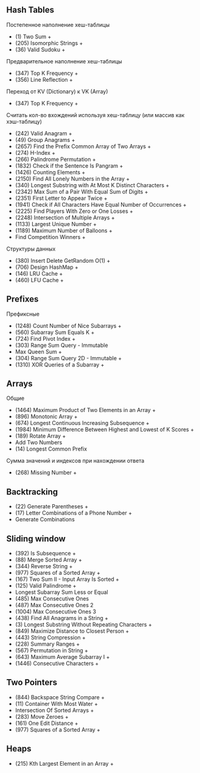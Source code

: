 ## Hash Tables

Постепенное наполнение хеш-таблицы
- (1) Two Sum +
- (205) Isomorphic Strings +
- (36) Valid Sudoku +

Предварительное наполнение хеш-таблицы
- (347) Top K Frequency +
- (356) Line Reflection +

Переход от KV (Dictionary) к VK (Array)
- (347) Top K Frequency +

Считать кол-во вхождений используя хеш-таблицу (или массив как хэш-таблицу)
- (242) Valid Anagram +
- (49) Group Anagrams +
- (2657) Find the Prefix Common Array of Two Arrays +
- (274) H-Index +
- (266) Palindrome Permutation +
- (1832) Check if the Sentence Is Pangram +
- (1426) Counting Elements +
- (2150) Find All Lonely Numbers in the Array +
- (340) Longest Substring with At Most K Distinct Characters +
- (2342) Max Sum of a Pair With Equal Sum of Digits +
- (2351) First Letter to Appear Twice +
- (1941) Check if All Characters Have Equal Number of Occurrences +
- (2225) Find Players With Zero or One Losses +
- (2248) Intersection of Multiple Arrays +
- (1133) Largest Unique Number +
- (1189) Maximum Number of Balloons +
- Find Competition Winners +

Структуры данных
- (380) Insert Delete GetRandom O(1) +
- (706) Design HashMap +
- (146) LRU Cache +
- (460) LFU Cache +

## Prefixes

Префиксные
- (1248) Count Number of Nice Subarrays +
- (560) Subarray Sum Equals K +
- (724) Find Pivot Index +
- (303) Range Sum Query - Immutable
- Max Queen Sum +
- (304) Range Sum Query 2D - Immutable +
- (1310) XOR Queries of a Subarray +

## Arrays

Общие
- (1464) Maximum Product of Two Elements in an Array +
- (896) Monotonic Array +
- (674) Longest Continuous Increasing Subsequence +
- (1984) Minimum Difference Between Highest and Lowest of K Scores +
- (189) Rotate Array +
- Add Two Numbers
- (14) Longest Common Prefix

Сумма значений и индексов при нахождении ответа
- (268) Missing Number +

## Backtracking

- (22) Generate Parentheses +
- (17) Letter Combinations of a Phone Number +
- Generate Combinations

## Sliding window

- (392) Is Subsequence +
- (88) Merge Sorted Array +
- (344) Reverse String +
- (977) Squares of a Sorted Array +
- (167) Two Sum II - Input Array Is Sorted +
- (125) Valid Palindrome +
- Longest Subarray Sum Less or Equal
- (485) Max Consecutive Ones
- (487) Max Consecutive Ones 2
- (1004) Max Consecutive Ones 3
- (438) Find All Anagrams in a String +
- (3) Longest Substring Without Repeating Characters +
- (849) Maximize Distance to Closest Person +
- (443) String Compression +
- (228) Summary Ranges +
- (567) Permutation in String +
- (643) Maximum Average Subarray I +
- (1446) Consecutive Characters +

## Two Pointers
- (844) Backspace String Compare +
- (11) Container With Most Water +
- Intersection Of Sorted Arrays +
- (283) Move Zeroes +
- (161) One Edit Distance +
- (977) Squares of a Sorted Array +

## Heaps
- (215) Kth Largest Element in an Array +
